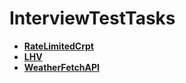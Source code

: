 # InterviewTestTasks

* [**RateLimitedCrpt**](https://github.com/Ethiqque/RateLimitedCrpt)
* [**LHV**](https://github.com/Ethiqque/lhv)
* [**WeatherFetchAPI**](https://github.com/Ethiqque/WeatherFetchAPI)
